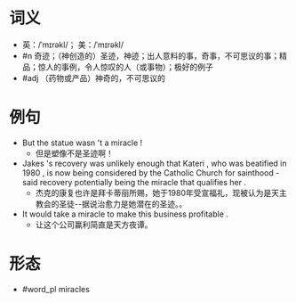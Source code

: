 # 词义
- 英：/ˈmɪrəkl/； 美：/ˈmɪrəkl/
- #n 奇迹；（神创造的）圣迹，神迹；出人意料的事，奇事，不可思议的事；精品；惊人的事例，令人惊叹的人（或事物）；极好的例子
- #adj （药物或产品）神奇的，不可思议的
# 例句
- But the statue wasn 't a miracle !
	- 但是塑像不是圣迹啊！
- Jakes 's recovery was unlikely enough that Kateri , who was beatified in 1980 , is now being considered by the Catholic Church for sainthood - said recovery potentially being the miracle that qualifies her .
	- 杰克的康复也许是拜卡蒂丽所赐，她于1980年受宣福礼，现被认为是天主教会的圣徒--据说治愈力是她潜在的圣迹。。
- It would take a miracle to make this business profitable .
	- 让这个公司赢利简直是天方夜谭。
# 形态
- #word_pl miracles
